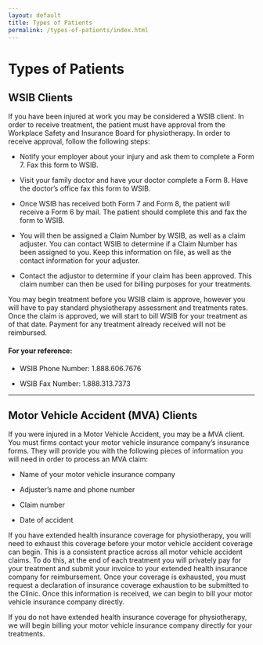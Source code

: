 ```yaml
---
layout: default
title: Types of Patients
permalink: /types-of-patients/index.html
---
```


# Types of Patients

## WSIB Clients

If you have been injured at work you may be considered a WSIB client. In order to receive treatment, the patient must have approval from the Workplace Safety and Insurance Board for physiotherapy. In order to receive approval, follow the following steps:

- Notify your employer about your injury and ask them to complete a Form 7. Fax this form to WSIB.

- Visit your family doctor and have your doctor complete a Form 8. Have the doctor’s office fax this form to WSIB.

- Once WSIB has received both Form 7 and Form 8, the patient will receive a Form 6 by mail. The patient should complete this and fax the form to WSIB.

- You will then be assigned a Claim Number by WSIB, as well as a claim adjuster. You can contact WSIB to determine if a Claim Number has been assigned to you. Keep this information on file, as well as the contact information for your adjuster.

- Contact the adjustor to determine if your claim has been approved. This claim number can then be used for billing purposes for your treatments.

You may begin treatment before you WSIB claim is approve, however you will have to pay standard physiotherapy assessment and treatments rates. Once the claim is approved, we will start to bill WSIB for your treatment as of that date. Payment for any treatment already received will not be reimbursed.

#### For your reference:

- WSIB Phone Number: 1.888.606.7676

- WSIB Fax Number: 1.888.313.7373

***

## Motor Vehicle Accident (MVA) Clients 

If you were injured in a Motor Vehicle Accident, you may be a MVA client. You must firms contact your motor vehicle insurance company’s insurance forms. They will provide you with the following pieces of information you will need in order to process an MVA claim:

- Name of your motor vehicle insurance company

- Adjuster’s name and phone number

- Claim number

- Date of accident

If you have extended health insurance coverage for physiotherapy, you will need to exhaust this coverage before your motor vehicle accident coverage can begin. This is a consistent practice across all motor vehicle accident claims. To do this, at the end of each treatment you will privately pay for your treatment and submit your invoice to your extended health insurance company for reimbursement. Once your coverage is exhausted, you must request a declaration of insurance coverage exhaustion to be submitted to the Clinic. Once this information is received, we can begin to bill your motor vehicle insurance company directly.

If you do not have extended health insurance coverage for physiotherapy, we will begin billing your motor vehicle insurance company directly for your treatments.
